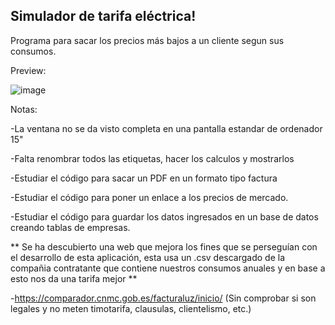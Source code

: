 
Simulador de tarifa eléctrica!
---
Programa para sacar los precios más bajos a un cliente segun sus consumos.


Preview:

![image](https://user-images.githubusercontent.com/25538565/157791449-c8b43e52-4701-4aca-a238-91b400868f6e.png)


Notas:

-La ventana no se da visto completa en una pantalla estandar de ordenador 15"

-Falta renombrar todos las etiquetas, hacer los calculos y mostrarlos

-Estudiar el código para sacar un PDF en un formato tipo factura

-Estudiar el código para poner un enlace a los precios de mercado.

-Estudiar el código para guardar los datos ingresados en un base de datos creando tablas de empresas.



** Se ha descubierto una web que mejora los fines que se perseguían con el desarrollo de esta aplicación, esta usa un .csv descargado de la compañia contratante que contiene nuestros consumos anuales y en base a esto nos da una tarifa mejor **

-https://comparador.cnmc.gob.es/facturaluz/inicio/ (Sin comprobar si son legales y no meten timotarifa, clausulas, clientelismo, etc.)

